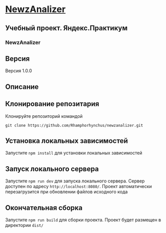 # [NewzAnalizer](https://rhamphorhynchus.github.io/newzanalizer/)
## Учебный проект. Яндекс.Практикум
### NewzAnalizer

## Версия
Версия 1.0.0

## Описание

## Клонирование репозитария
Клонируйте репозиторий командой

`git clone https://github.com/Rhamphorhynchus/newzanalizer.git`

## Установка локальных зависимостей
Запустите `npm install` для установки локальных зависимостей

## Запуск локального сервера
Запустите `npm run dev` для запуска локального сервера. Сервер доступен по адресу `http://localhost:8080/`. Проект автоматически перезагрузится при обновлении файлов исходного кода

## Окончательная сборка
Запустите `npm run build` для сборки проекта. Проект будет размещен в директории `dist/`